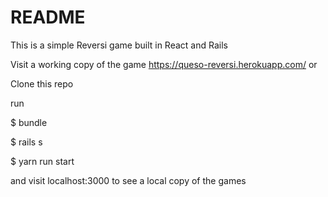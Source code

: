 # README

This is a simple Reversi game built in React and Rails

Visit a working copy of the game https://queso-reversi.herokuapp.com/ or

Clone this repo

run

$ bundle

$ rails s

$ yarn run start

and visit localhost:3000 to see a local copy of the games
